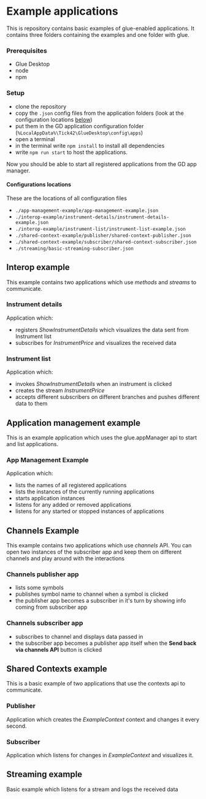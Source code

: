 # Example applications
This is repository contains basic examples of glue-enabled applications. It contains three folders containing the examples and one folder with glue.

### Prerequisites
- Glue Desktop
- node
- npm

### Setup
- clone the repository
- copy the `.json` config files from the application folders (look at the configuration locations [below](#configurations-locations))
- put them in the GD application configuration folder (`%LocalAppData%\Tick42\GlueDesktop\config\apps`) 
- open a terminal
- in the terminal write `npm install` to install all dependencies 
- write `npm run start` to host the applications.
        
 Now you should be able to start all registered applications from the GD app manager.

#### Configurations locations
These are the locations of all configuration files
-  `./app-management-example/app-management-example.json`
-  `./interop-example/instrument-details/instrument-details-example.json`
-  `./interop-example/instrument-list/instrument-list-example.json`
-  `./shared-context-example/publisher/shared-context-publisher.json`
-  `./shared-context-example/subscriber/shared-context-subscriber.json`
-  `./streaming/basic-streaming-subscriber.json`
  
## Interop example

This example contains two applications which use *methods* and *streams* to communicate.

### Instrument details

Application which:

- registers *ShowInstrumentDetails* which visualizes the data sent from Instrument list
- subscribes for *InstrumentPrice* and visualizes the received data

### Instrument list

Application which:

- invokes *ShowInstrumentDetails* when an instrument is clicked
- creates the stream *InstrumentPrice*
- accepts different subscribers on different branches and pushes different data to them

## Application management example

This is an example application which uses the glue.appManager api to start and list applications.

### App Management Example

Application which:

- lists the names of all registered applications
- lists the instances of the currently running applications
- starts application instances
- listens for any added or removed applications
- listens for any started or stopped instances of applications


## Channels Example

This example contains two applications which use *channels* API.
You can open two instances of the subscriber app and keep them on different channels and play around with the interactions

### Channels publisher app

- lists some symbols
- publishes symbol name to channel when a symbol is clicked
- the publisher app becomes a subscriber in it's turn by showing info coming from subscriber app

### Channels subscriber app

- subscribes to channel and displays data passed in
- the subscriber app becomes a publisher app itself when the **Send back via channels API** button is clicked

## Shared Contexts example
This is a basic example of two applications that use the contexts api to communicate.
### Publisher
Application which creates the *ExampleContext* context and changes it every second.
### Subscriber
Application which listens for changes in *ExampleContext* and visualizes it.

## Streaming example
Basic example which listens for a stream and logs the received data